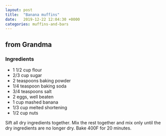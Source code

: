 ```yaml
---
layout: post
title:  "Banana muffins"
date:   2019-12-22 12:04:30 +0000
categories: muffins-and-bars
---
```


## from Grandma
### Ingredients
* 1 1/2 cup flour
* 2/3 cup sugar
* 2 teaspoons baking powder
* 1/4 teaspoon baking soda
* 3/4 teaspoons salt
* 2 eggs, well beaten
* 1 cup mashed banana
* 1/3 cup melted shortening
* 1/2 cup nuts


Sift all dry ingredients together. Mix the rest together and mix only until the dry ingredients are no longer dry. Bake 400F for 20 minutes.
